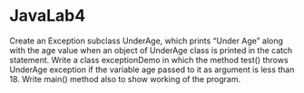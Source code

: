 # JavaLab4

Create an Exception subclass UnderAge, which prints “Under Age” along with the age value when an object of UnderAge class is printed in the catch statement. Write a class exceptionDemo in which the method test() throws UnderAge exception if the variable age passed to it as argument is less than 18. Write main() method also to show working of the program. 